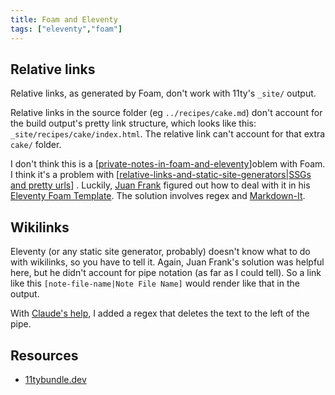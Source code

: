 ```yaml
---
title: Foam and Eleventy
tags: ["eleventy","foam"]
---
```


## Relative links

Relative links, as generated by Foam, don't work with 11ty's `_site/` output.

Relative links in the source folder (eg `../recipes/cake.md`) don't account for the build output's pretty link structure, which looks like this: `_site/recipes/cake/index.html`. The relative link can't account for that extra `cake/` folder.

I don't think this is a [[private-notes-in-foam-and-eleventy]]oblem with Foam. I think it's a problem with  [[relative-links-and-static-site-generators|SSGs and pretty urls]] . Luckily, [Juan Frank](https://github.com/juanfrank77) figured out how to deal with it in his [Eleventy Foam Template](https://github.com/juanfrank77/foam-eleventy-template). The solution involves regex and [Markdown-It](https://markdown-it.github.io).

## Wikilinks

Eleventy (or any static site generator, probably) doesn't know what to do with wikilinks, so you have to tell it. Again, Juan Frank's solution was helpful here, but he didn't account for pipe notation (as far as I could tell). So a link like this `[note-file-name|Note File Name]` would render like that in the output.

With [Claude's help](https://claude.ai/new), I added a regex that deletes the text to the left of the pipe.

## Resources

- [11tybundle.dev](https://11tybundle.dev)

[//begin]: # "Autogenerated link references for markdown compatibility"
[private-notes-in-foam-and-eleventy]: private-notes-in-foam-and-eleventy "Private Notes in Foam and Eleventy"
[relative-links-and-static-site-generators|SSGs and pretty urls]: relative-links-and-static-site-generators "Relative Links and Static Site Generators"
[//end]: # "Autogenerated link references"